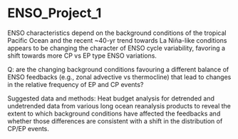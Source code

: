 # ENSO_Project_1


ENSO characteristics depend on the background conditions of the tropical Pacific Ocean and the recent ~40-yr trend towards La Niña-like conditions appears to be changing the character of ENSO cycle variability, favoring a shift towards more CP vs EP type ENSO variations. 

Q: are the changing background conditions favouring a different balance of ENSO feedbacks (e.g., zonal advective vs thermocline) that lead to changes in the relative frequency of EP and CP events? 


Suggested data and methods: Heat budget analysis for detrended and undetrended data from various long ocean reanalysis products to reveal the extent to which background conditions have affected the feedbacks and whether those differences are consistent with a shift in the distribution of CP/EP events.

